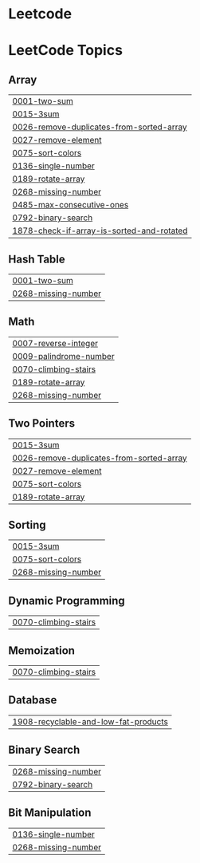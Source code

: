 # Leetcode
<!---LeetCode Topics Start-->
# LeetCode Topics
## Array
|  |
| ------- |
| [0001-two-sum](https://github.com/aryanjawla/Leetcode/tree/master/0001-two-sum) |
| [0015-3sum](https://github.com/aryanjawla/Leetcode/tree/master/0015-3sum) |
| [0026-remove-duplicates-from-sorted-array](https://github.com/aryanjawla/Leetcode/tree/master/0026-remove-duplicates-from-sorted-array) |
| [0027-remove-element](https://github.com/aryanjawla/Leetcode/tree/master/0027-remove-element) |
| [0075-sort-colors](https://github.com/aryanjawla/Leetcode/tree/master/0075-sort-colors) |
| [0136-single-number](https://github.com/aryanjawla/Leetcode/tree/master/0136-single-number) |
| [0189-rotate-array](https://github.com/aryanjawla/Leetcode/tree/master/0189-rotate-array) |
| [0268-missing-number](https://github.com/aryanjawla/Leetcode/tree/master/0268-missing-number) |
| [0485-max-consecutive-ones](https://github.com/aryanjawla/Leetcode/tree/master/0485-max-consecutive-ones) |
| [0792-binary-search](https://github.com/aryanjawla/Leetcode/tree/master/0792-binary-search) |
| [1878-check-if-array-is-sorted-and-rotated](https://github.com/aryanjawla/Leetcode/tree/master/1878-check-if-array-is-sorted-and-rotated) |
## Hash Table
|  |
| ------- |
| [0001-two-sum](https://github.com/aryanjawla/Leetcode/tree/master/0001-two-sum) |
| [0268-missing-number](https://github.com/aryanjawla/Leetcode/tree/master/0268-missing-number) |
## Math
|  |
| ------- |
| [0007-reverse-integer](https://github.com/aryanjawla/Leetcode/tree/master/0007-reverse-integer) |
| [0009-palindrome-number](https://github.com/aryanjawla/Leetcode/tree/master/0009-palindrome-number) |
| [0070-climbing-stairs](https://github.com/aryanjawla/Leetcode/tree/master/0070-climbing-stairs) |
| [0189-rotate-array](https://github.com/aryanjawla/Leetcode/tree/master/0189-rotate-array) |
| [0268-missing-number](https://github.com/aryanjawla/Leetcode/tree/master/0268-missing-number) |
## Two Pointers
|  |
| ------- |
| [0015-3sum](https://github.com/aryanjawla/Leetcode/tree/master/0015-3sum) |
| [0026-remove-duplicates-from-sorted-array](https://github.com/aryanjawla/Leetcode/tree/master/0026-remove-duplicates-from-sorted-array) |
| [0027-remove-element](https://github.com/aryanjawla/Leetcode/tree/master/0027-remove-element) |
| [0075-sort-colors](https://github.com/aryanjawla/Leetcode/tree/master/0075-sort-colors) |
| [0189-rotate-array](https://github.com/aryanjawla/Leetcode/tree/master/0189-rotate-array) |
## Sorting
|  |
| ------- |
| [0015-3sum](https://github.com/aryanjawla/Leetcode/tree/master/0015-3sum) |
| [0075-sort-colors](https://github.com/aryanjawla/Leetcode/tree/master/0075-sort-colors) |
| [0268-missing-number](https://github.com/aryanjawla/Leetcode/tree/master/0268-missing-number) |
## Dynamic Programming
|  |
| ------- |
| [0070-climbing-stairs](https://github.com/aryanjawla/Leetcode/tree/master/0070-climbing-stairs) |
## Memoization
|  |
| ------- |
| [0070-climbing-stairs](https://github.com/aryanjawla/Leetcode/tree/master/0070-climbing-stairs) |
## Database
|  |
| ------- |
| [1908-recyclable-and-low-fat-products](https://github.com/aryanjawla/Leetcode/tree/master/1908-recyclable-and-low-fat-products) |
## Binary Search
|  |
| ------- |
| [0268-missing-number](https://github.com/aryanjawla/Leetcode/tree/master/0268-missing-number) |
| [0792-binary-search](https://github.com/aryanjawla/Leetcode/tree/master/0792-binary-search) |
## Bit Manipulation
|  |
| ------- |
| [0136-single-number](https://github.com/aryanjawla/Leetcode/tree/master/0136-single-number) |
| [0268-missing-number](https://github.com/aryanjawla/Leetcode/tree/master/0268-missing-number) |
<!---LeetCode Topics End-->